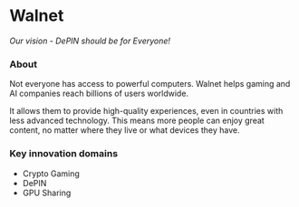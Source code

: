 # Walnet

_Our vision - DePIN should be for Everyone!_

### About

Not everyone has access to powerful computers. Walnet helps gaming and AI companies reach billions of users worldwide.

It allows them to provide high-quality experiences, even in countries with less advanced technology. This means more people can enjoy great content, no matter where they live or what devices they have.

### Key innovation domains

- Crypto Gaming
- DePIN
- GPU Sharing
